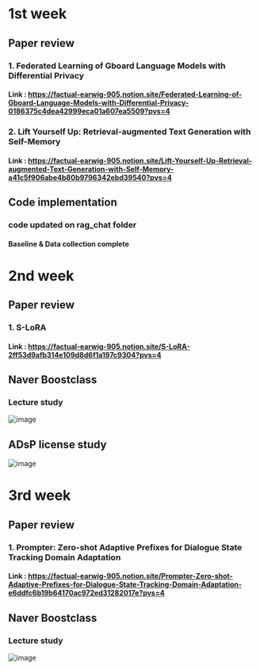 # 1st week 
## Paper review
### 1. Federated Learning of Gboard Language Models with Differential Privacy
#### Link : https://factual-earwig-905.notion.site/Federated-Learning-of-Gboard-Language-Models-with-Differential-Privacy-0186375c4dea42999eca01a607ea5509?pvs=4

### 2. Lift Yourself Up: Retrieval-augmented Text Generation with Self-Memory
#### Link : https://factual-earwig-905.notion.site/Lift-Yourself-Up-Retrieval-augmented-Text-Generation-with-Self-Memory-a41c5f906abe4b80b9796342ebd39540?pvs=4

## Code implementation
### code updated on rag_chat folder
#### Baseline & Data collection complete

# 2nd week 
## Paper review
### 1. S-LoRA
#### Link : https://factual-earwig-905.notion.site/S-LoRA-2ff53d9afb314e109d8d6f1a197c9304?pvs=4

## Naver Boostclass 
### Lecture study
![image](https://github.com/ckj18/Mogakso24/assets/48816329/9c25d764-53e2-48b8-8135-d53fc4094ade)

## ADsP license study
![image](https://github.com/ckj18/Mogakso24/assets/48816329/6271f6fe-1806-4ea5-b1e1-2629910842df)


# 3rd week 
## Paper review
### 1. Prompter: Zero-shot Adaptive Prefixes for Dialogue State Tracking Domain Adaptation
#### Link : https://factual-earwig-905.notion.site/Prompter-Zero-shot-Adaptive-Prefixes-for-Dialogue-State-Tracking-Domain-Adaptation-e6ddfc6b19b64170ac972ed31282017e?pvs=4

## Naver Boostclass 
### Lecture study
![image](https://github.com/ckj18/Mogakso24/assets/48816329/908e117e-b7f3-42d6-aa9f-b7c5d82c3380)




